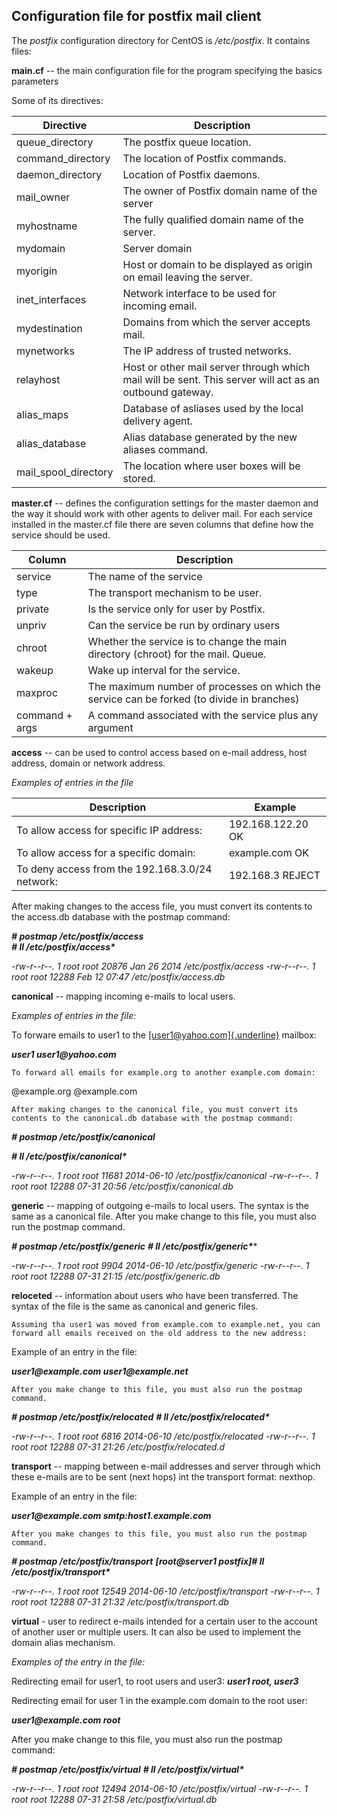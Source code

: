 Configuration file for **postfix** mail client
------------------------------------------------

The *postfix* configuration directory for CentOS is */etc/postfix*. It
contains files:

**main.cf** -- the main configuration file for the program specifying
the basics parameters

Some of its directives:


|**Directive**            |       **Description**                                                                                    |
| ------------------------| ---------------------------------------------------------------------------------------------------------|
|queue\_directory         |       The postfix queue location.                                                                         
|command\_directory       |      The location of Postfix commands.
|daemon\_directory        |       Location of Postfix daemons.
|mail\_owner              |       The owner of Postfix domain name of the server
|myhostname               |       The fully qualified domain name of the server.
|mydomain                 |       Server domain
|myorigin                 |       Host or domain to be displayed as origin on email leaving the server.
|inet\_interfaces         |       Network interface to be used for incoming email.
|mydestination            |       Domains from which the server accepts mail.
|mynetworks               |       The IP address of trusted networks.
|relayhost                |       Host or other mail server through which mail will be sent. This server will act as an outbound gateway.
|alias\_maps              |       Database of asliases used by the local delivery agent.
|alias\_database          |       Alias database generated by the new aliases command.
|mail\_spool\_directory   |       The location where user boxes will be stored.

**master.cf** -- defines the configuration settings for the master
daemon and the way it should work with other agents to deliver mail.
For each service installed in the master.cf file there are seven
columns that define how the service should be used.

|Column           |     Description
|---------------- | --------------------------------------------------------------------------------------------
|service          |    The name of the service
|type             |    The transport mechanism to be user.
|private          |    Is the service only for user by Postfix.
|unpriv           |    Can the service be run by ordinary users
|chroot           |    Whether the service is to change the main directory (chroot) for the mail. Queue.
|wakeup           |    Wake up interval for the service.
|maxproc          |    The maximum number of processes on which the service can be forked (to divide in branches)
|command + args   |   A command associated with the service plus any argument

**access** -- can be used to control access based on e-mail address,
host address, domain or network address.

*Examples of entries in the file*

|Description                                     | Example
|------------------------------------------------|--------------------
|To allow access for specific IP address:        | 192.168.122.20 OK
|To allow access for a specific domain:          | example.com OK
|To deny access from the 192.168.3.0/24 network: | 192.168.3 REJECT

After making changes to the access file, you must convert its contents
to the access.db database with the postmap command:

***\# postmap /etc/postfix/access***\
***\# ll /etc/postfix/access\****

*-rw-r\--r\--. 1 root root 20876 Jan 26 2014 /etc/postfix/access*
*-rw-r\--r\--. 1 root root 12288 Feb 12 07:47 /etc/postfix/access.db*

**canonical** -- mapping incoming e-mails to local users.

*Examples of entries in the file:*

To forware emails to user1 to the
[[user1\@yahoo.com]{.underline}](mailto:user1@yahoo.com) mailbox:

***user1 user1\@yahoo.com***

	To forward all emails for example.org to another example.com domain:

\@example.org \@example.com

	After making changes to the canonical file, you must convert its
	contents to the canonical.db database with the postmap command:

***\# postmap /etc/postfix/canonical***

***\# ll /etc/postfix/canonical\****

*-rw-r\--r\--. 1 root root 11681 2014-06-10 /etc/postfix/canonical*
*-rw-r\--r\--. 1 root root 12288 07-31 20:56 /etc/postfix/canonical.db*

**generic** -- mapping of outgoing e-mails to local users. The syntax
is the same as a canonical file. After you make change to this file,
you must also run the postmap command.

***\# postmap /etc/postfix/generic***
***\# ll /etc/postfix/generic\*****

*-rw-r\--r\--. 1 root root 9904 2014-06-10 /etc/postfix/generic*
*-rw-r\--r\--. 1 root root 12288 07-31 21:15 /etc/postfix/generic.db*

**reloceted** -- information about users who have been transferred.
The syntax of the file is the same as canonical and generic files.

	Assuming tha user1 was moved from example.com to example.net, you can
	forward all emails received on the old address to the new address:

Example of an entry in the file:

***user1\@example.com user1\@example.net***

	After you make change to this file, you must also run the postmap
	command.

***\# postmap /etc/postfix/relocated***
***\# ll /etc/postfix/relocated\****

*-rw-r\--r\--. 1 root root 6816 2014-06-10 /etc/postfix/relocated*
*-rw-r\--r\--. 1 root root 12288 07-31 21:26 /etc/postfix/relocated.d*

**transport** -- mapping between e-mail addresses and server through
which these e-mails are to be sent (next hops) int the transport
format: nexthop.

Example of an entry in the file:

***user1\@example.com smtp:host1.example.com***

	After you make changes to this file, you must also run the postmap
	command.

***\# postmap /etc/postfix/transport***
***\[root\@server1 postfix\]\# ll /etc/postfix/transport\****

*-rw-r\--r\--. 1 root root 12549 2014-06-10 /etc/postfix/transport*
*-rw-r\--r\--. 1 root root 12288 07-31 21:32 /etc/postfix/transport.db*

**virtual** - user to redirect e-mails intended for a certain user to
the account of another user or multiple users. It can also be used to
implement the domain alias mechanism.

*Examples of the entry in the file:*

Redirecting email for user1, to root users and user3:
***user1 root, user3***

Redirecting email for user 1 in the example.com domain to the root
user:

***user1\@example.com root***

After you make change to this file, you must also run the postmap
command:

***\# postmap /etc/postfix/virtual***
***\# ll /etc/postfix/virtual\****

*-rw-r\--r\--. 1 root root 12494 2014-06-10 /etc/postfix/virtual*
*-rw-r\--r\--. 1 root root 12288 07-31 21:58 /etc/postfix/virtual.db*
